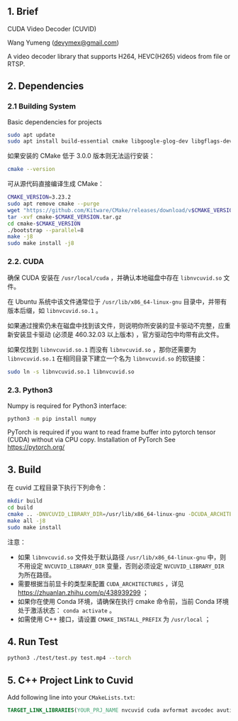 ## 1. Brief

CUDA Video Decoder (CUVID)

Wang Yumeng (devymex@gmail.com)

A video decoder library that supports H264, HEVC(H265) videos from file or RTSP.

## 2. Dependencies

### 2.1 Building System

Basic dependencies for projects

```bash
sudo apt update
sudo apt install build-essential cmake libgoogle-glog-dev libgflags-dev libssl-dev libavcodec-dev libavformat-dev libswscale-dev
```

如果安装的 CMake 低于 3.0.0 版本则无法运行安装：

```bash
cmake --version
```

可从源代码直接编译生成 CMake：

```bash
CMAKE_VERSION=3.23.2
sudo apt remove cmake --purge
wget "https://github.com/Kitware/CMake/releases/download/v$CMAKE_VERSION/cmake-$CMAKE_VERSION.tar.gz"
tar -xvf cmake-$CMAKE_VERSION.tar.gz
cd cmake-$CMAKE_VERSION
./bootstrap --parallel=8
make -j8
sudo make install -j8
```

### 2.2. CUDA

确保 CUDA 安装在 `/usr/local/cuda` ，并确认本地磁盘中存在 `libnvcuvid.so` 文件。

在 Ubuntu 系统中该文件通常位于 `/usr/lib/x86_64-linux-gnu` 目录中，并带有版本后缀，如 `libnvcuvid.so.1` 。

如果通过搜索仍未在磁盘中找到该文件，则说明你所安装的显卡驱动不完整，应重新安装显卡驱动 (必须是 460.32.03 以上版本) ，官方驱动包中均带有此文件。

如果仅找到 `libnvcuvid.so.1` 而没有 `libnvcuvid.so` ，那你还需要为 `libnvcuvid.so.1` 在相同目录下建立一个名为 `libnvcuvid.so` 的软链接：

```bash
sudo ln -s libnvcuvid.so.1 libnvcuvid.so
```

### 2.3. Python3

Numpy is required for Python3 interface:

```bash
python3 -m pip install numpy
```

PyTorch is required if you want to read frame buffer into pytorch tensor (CUDA) without via CPU copy.
Installation of PyTorch See https://pytorch.org/

## 3. Build

在 cuvid 工程目录下执行下列命令：

```bash
mkdir build
cd build
cmake .. -DNVCUVID_LIBRARY_DIR=/usr/lib/x86_64-linux-gnu -DCUDA_ARCHITECTURES=75 -DCMAKE_INSTALL_PREFIX=install -DCMAKE_BUILD_TYPE=DEBUG
make all -j8
sudo make install
```
注意：
* 如果 `libnvcuvid.so` 文件处于默认路径 `/usr/lib/x86_64-linux-gnu` 中，则不用设定 `NVCUVID_LIBRARY_DIR` 变量，否则必须设定 `NVCUVID_LIBRARY_DIR` 为所在路径。
* 需要根据当前显卡的类型来配置 `CUDA_ARCHITECTURES` ，详见 https://zhuanlan.zhihu.com/p/438939299 ；
* 如果你在使用 Conda 环境，请确保在执行 cmake 命令前，当前 Conda 环境处于激活状态： `conda activate` 。
* 如需使用 C++ 接口，请设置 `CMAKE_INSTALL_PREFIX` 为 `/usr/local` ；

## 4. Run Test

```bash
python3 ./test/test.py test.mp4 --torch
```

## 5. C++ Project Link to Cuvid

Add following line into your `CMakeLists.txt`:

```cmake
TARGET_LINK_LIBRARIES(YOUR_PRJ_NAME nvcuvid cuda avformat avcodec avutil)
```